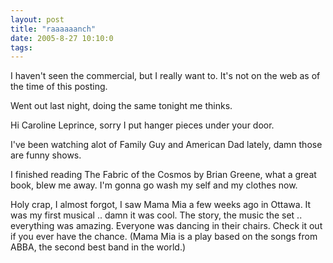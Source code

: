 ```yaml
---
layout: post
title: "raaaaaanch"
date: 2005-8-27 10:10:0
tags: 
---
```


I haven't seen the commercial, but I really want to. It's not on the web as of the time of this posting.

Went out last night, doing the same tonight me thinks.

Hi Caroline Leprince, sorry I put hanger pieces under your door.

I've been watching alot of Family Guy and American Dad lately, damn those are funny shows.

I finished reading The Fabric of the Cosmos by Brian Greene, what a great book, blew me away. I'm gonna go wash my self and my clothes now.

Holy crap, I almost forgot, I saw Mama Mia a few weeks ago in Ottawa. It was my first musical .. damn it was cool. The story, the music the set .. everything was amazing. Everyone was dancing in their chairs. Check it out if you ever have the chance. (Mama Mia is a play based on the songs from ABBA, the second best band in the world.)
